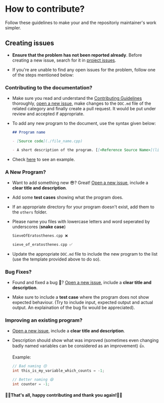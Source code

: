 # How to contribute?

Follow these guidelines to make your and the repositoriy maintainer's work simpler.

## Creating issues

- **Ensure that the problem has not been reported already**. Before creating a new issue, search for it in [project issues](https://github.com/GDSC-AUM/OpenOcto-DSA/issues).

- If you're are unable to find any open issues for the problem, follow one of the steps mentioned below:

### Contributing to the documentation?

- Make sure you read and understand the [Contributing Guidelines](CONTRIBUTING.md) thoroughly, [open a new issue](https://github.com/GDSC-AUM/OpenOcto-DSA/issues/new), make changes to the `DOC.md` file of the related category and finally create a pull request. It would be put under review and accepted if appropriate.

- To add any new program to the document, use the syntax given below:

    ```markdown
    ## Program name

    - [Source code](./file_name.cpp)

    - A short description of the program. [[<Reference Source Name>](link to the reference webpage)]
    ```

- Check [here](https://raw.githubusercontent.com/GDSC-AUM/OpenOcto-DSA/main/sorting/DOC.md) to see an example.

### A New Program?

- Want to add something new 😎? Great! [Open a new issue](https://github.com/GDSC-AUM/OpenOcto-DSA/issues/new), include a **clear title and description**.

- Add some **test cases** showing what the program does.

- If an appropriate directory for your program doesn't exist, add them to the `others` folder.

- Please name you files with lowercase letters and word seperated by underscores (**snake case**)

    ```cpp
    SieveOfEratosthenes.cpp ❌
    ```

    ```cpp
    sieve_of_eratosthenes.cpp ✅
    ```

- Update the appropriate `DOC.md` file to include the new program to the list (use the template provided above to do so).

### Bug Fixes?

- Found and fixed a bug 🐜? [Open a new issue](https://github.com/GDSC-AUM/OpenOcto-DSA/issues/new), include a **clear title and description**.

- Make sure to include a **test case** where the program does not show expected behaviour. (Try to include input, expected output and actual output. An explaination of the bug fix would be appreciated).

### Improving an existing program?

- [Open a new issue](https://github.com/GDSC-AUM/OpenOcto-DSA/issues/new), include a **clear title and description**.

- Description should show what was improved (sometimes even changing badly named variables can be considered as an improvement) 👍.

    Example:

    ```cpp
    // Bad naming 😣
    int this_is_my_variable_which_counts = -1;
    ```

    ```cpp
    // Better naming 😄
    int counter = -1;
    ```

#### 🎊🎉That's all, happy contributing and thank you again!🎉🎊
